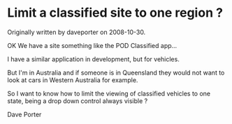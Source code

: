 # Limit a classified site to one region ?

Originally written by daveporter on 2008-10-30.

OK We have a site something like the POD Classified app...

I have a similar application in development, but for vehicles.

But I'm in Australia and if someone is in Queensland they would not want to look at cars in Western Australia for example.

So I want to know how to limit the viewing of classified vehicles to one state, being a drop down control always visible ?

Dave Porter
